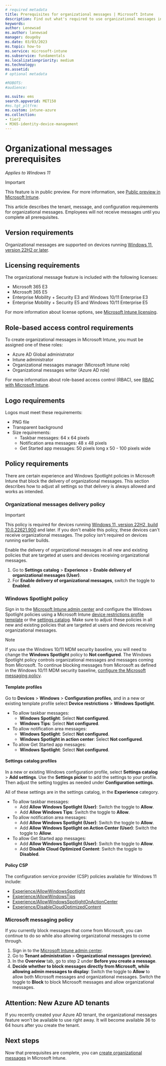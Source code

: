```yaml
---
# required metadata
title: Prerequisites for organizational messages | Microsoft Intune  
description: Find out what's required to use organizational messages in Microsoft Intune.        
keywords:
author: Lenewsad
ms.author: lanewsad
manager: dougeby
ms.date: 03/03/2023
ms.topic: how-to
ms.service: microsoft-intune
ms.subservice: fundamentals
ms.localizationpriority: medium
ms.technology:
ms.assetid: 
# optional metadata

#ROBOTS:
#audience:

ms.suite: ems
search.appverid: MET150
#ms.tgt_pltfrm:
ms.custom: intune-azure 
ms.collection:
- tier2
- M365-identity-device-management
---
```


# Organizational messages prerequisites   

*Applies to Windows 11*  

> [!IMPORTANT]
> This feature is in public preview. For more information, see [Public preview in Microsoft Intune](../fundamentals/public-preview.md).  

This article describes the tenant, message, and configuration requirements for organizational messages. Employees will not receive messages until you complete all prerequisites.  
## Version requirements  
Organizational messages are supported on devices running [Windows 11, version 22H2 or later](https://blogs.windows.com/windowsexperience/2022/09/20/how-to-get-the-windows-11-2022-update/).   

## Licensing requirements  
The organizational message feature is included with the following licenses:  

* Microsoft 365 E3  
* Microsoft 365 E5  
* Enterprise Mobility + Security E3 and Windows 10/11 Enterprise E3    
* Enterprise Mobility + Security E5 and Windows 10/11 Enterprise E5  

For more information about license options, see [Microsoft Intune licensing](../fundamentals/licenses.md).  

## Role-based access control requirements  
To create organizational messages in Microsoft Intune, you must be assigned one of these roles: 

* Azure AD Global administrator  
* Intune administrator  
* Organizational messages manager (Microsoft Intune role)  
* Organizational messages writer (Azure AD role)  

For more information about role-based access control (RBAC), see [RBAC with Microsoft Intune](../fundamentals/role-based-access-control.md).  

## Logo requirements  
Logos must meet these requirements:  

* PNG file 
* Transparent background 
* Size requirements:    
    * Taskbar messages: 64 x 64 pixels  
    * Notification area messages: 48 x 48 pixels
    * Get Started app messages: 50 pixels long x 50 - 100 pixels wide  

## Policy requirements  
There are certain experience and Windows Spotlight policies in Microsoft Intune that block the delivery of organizational messages. This section describes how to adjust all settings so that delivery is always allowed and works as intended. 

### Organizational messages delivery policy  
> [!IMPORTANT]
> This policy is required for devices running [Windows 11, version 22H2, build 10.0.22621.900](https://support.microsoft.com/help/5020044) and later. If you don't enable this policy, these devices can't receive organizational messages. The policy isn't required on devices running earlier builds.  

Enable the delivery of organizational messages in all new and existing policies that are targeted at users and devices receiving organizational messages.  

 1. Go to **Settings catalog** > **Experience** > **Enable delivery of organizational messages (User)**.  
 2. For **Enable delivery of organizational messages**, switch the toggle to **Enabled**.  

### Windows Spotlight policy       
 Sign in to the [Microsoft Intune admin center](https://go.microsoft.com/fwlink/?linkid=2109431) and configure the Windows Spotlight policies using a Microsoft Intune [device restrictions profile template](../configuration/device-restrictions-configure.md) or the [settings catalog](../configuration/settings-catalog.md). Make sure to adjust these policies in all new and existing policies that are targeted at users and devices receiving organizational messages.  

> [!NOTE]
> If you use the Windows 10/11 MDM security baseline, you will need to change the **Windows Spotlight** policy to **Not configured**. The Windows Spotlight policy controls organizational messages and messages coming from Microsoft. To continue blocking messages from Microsoft as defined in the Windows 10/11 MDM security baseline, [configure the Microsoft messaging policy](organizational-messages-prerequisites.md#microsoft-messaging-policy).

#### Template profiles    
Go to **Devices** > **Windows** > **Configuration profiles**, and in a new or existing template profile select **Device restrictions** > **Windows Spotlight**.    

* To allow taskbar messages:   
  * **Windows Spotlight**: Select **Not configured**.    
  * **Windows Tips**: Select **Not configured**.    
* To allow notification area messages:  
  * **Windows Spotlight**: Select **Not configured**.  
  * **Windows Spotlight in action center**: Select **Not configured**.  
* To allow Get Started app messages: 
  * **Windows Spotlight**: Select **Not configured**.      

#### Settings catalog profiles        
In a new or existing Windows configuration profile, select **Settings catalog** > **Add settings**. Use the **Settings picker** to add the settings to your profile. Then adjust the setting toggles as needed under **Configuration settings**.      

All of these settings are in the settings catalog, in the **Experience** category.  

* To allow taskbar messages:  
  * Add **Allow Windows Spotlight (User)**: Switch the toggle to **Allow**.    
  * Add **Allow Windows Tips**: Switch the toggle to **Allow**.  
* To allow notification area messages:    
  * Add **Allow Windows Spotlight (User)**: Switch the toggle to **Allow**.  
  * Add **Allow Windows Spotlight on Action Center (User)**: Switch the toggle to **Allow**.  
* To allow Get Started app messages:  
  * Add **Allow Windows Spotlight (User)**: Switch the toggle to **Allow**.   
  * Add **Disable Cloud Optimized Content**: Switch the toggle to **Disabled**.   

#### Policy CSP   
The configuration service provider (CSP) policies available for Windows 11 include:  
* [Experience/AllowWindowsSpotlight](/windows/client-management/mdm/policy-csp-experience#experience-allowwindowsspotlight) 
* [Experience/AllowWindowsTips](/windows/client-management/mdm/policy-csp-experience#experience-allowwindowstips)   
* [Experience/AllowWindowsSpotlightOnActionCenter](/windows/client-management/mdm/policy-csp-experience#experience-allowwindowsspotlightonactioncenter)  
* [Experience/DisableCloudOptimizedContent](/windows/client-management/mdm/policy-csp-experience#experience-disablecloudoptimizedcontent)  

### Microsoft messaging policy        
If you currently block messages that come from Microsoft, you can continue to do so while also allowing organizational messages to come through.  

1.  Sign in to the [Microsoft Intune admin center](https://go.microsoft.com/fwlink/?linkid=2109431).
2. Go to **Tenant administration** > **Organizational messages (preview)**.    
2. In the **Overview** tab, go to step 2 under **Before you create a message**.      
3. **Decide whether to block messages directly from Microsoft, while allowing admin messages to display**: Switch the toggle to **Allow** to allow both Microsoft messages and organizational messages. Switch the toggle to **Block** to block Microsoft messages and allow organizational messages.   

## Attention: New Azure AD tenants        
If you recently created your Azure AD tenant, the organizational messages feature won't be available to use right away. It will become available 36 to 64 hours after you create the tenant.   

## Next steps 
Now that prerequisites are complete, you can [create organizational messages](organizational-messages-create.md) in Microsoft Intune.    

